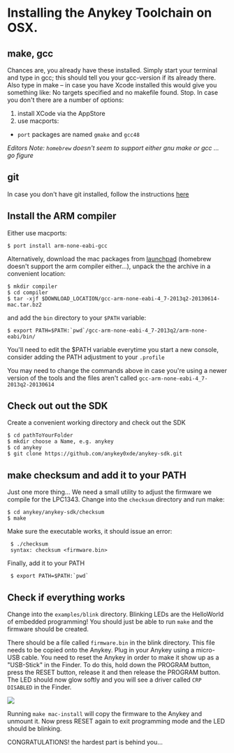 # Installing the Anykey Toolchain on OSX.

## make, gcc

Chances are, you already have these installed. Simply start your terminal and type in gcc; this should tell you your gcc-version if its already there. Also type in make – in case you have Xcode installed this would give you something like: No targets specified and no makefile found.  Stop.
In case you don't there are a number of options:

1. install XCode via the AppStore
2. use macports:
  * `port` packages are named `gmake` and `gcc48`

_Editors Note: `homebrew` doesn't seem to support either gnu make or gcc ... go figure_


## git

In case you don't have git installed, follow the instructions [here](http://git-scm.com/book/en/Getting-Started-Installing-Git)

## Install the ARM compiler

Either use macports:

    $ port install arm-none-eabi-gcc

Alternatively, download the mac packages from
[launchpad](https://launchpad.net/gcc-arm-embedded/+download) (homebrew
doesn't support the arm compiler either...), unpack the the archive in a
convenient location:

    $ mkdir compiler
    $ cd compiler
    $ tar -xjf $DOWNLOAD_LOCATION/gcc-arm-none-eabi-4_7-2013q2-20130614-mac.tar.bz2

and add the `bin` directory to your `$PATH` variable:

    $ export PATH=$PATH:`pwd`/gcc-arm-none-eabi-4_7-2013q2/arm-none-eabi/bin/

You'll need to edit the $PATH variable everytime you start a new
console, consider adding the PATH adjustment to your `.profile`

You may need to change the commands above in case you're using a newer
version of the tools and the files aren't called
`gcc-arm-none-eabi-4_7-2013q2-20130614`

## Check out out the SDK

Create a convenient working directory and check out the SDK

    $ cd pathToYourFolder
    $ mkdir choose a Name, e.g. anykey
    $ cd anykey
    $ git clone https://github.com/anykey0xde/anykey-sdk.git


## make checksum and add it to your PATH

Just one more thing... We need a small utility to adjust the firmware we
compile for the LPC1343. Change into the `checksum` directory and run
make:

    $ cd anykey/anykey-sdk/checksum
    $ make

 Make sure the executable works, it should issue an error:

     $ ./checksum
     syntax: checksum <firmware.bin>

 Finally, add it to your PATH

     $ export PATH=$PATH:`pwd`

## Check if everything works

Change into the `examples/blink` directory. Blinking LEDs are the
HelloWorld of embedded programming! You should just be able to run
`make` and the firmware should be created.

There should be a file called `firmware.bin` in the blink directory.
This file needs to be copied onto the Anykey. Plug in your Anykey using
a micro-USB cable. You need to reset the Anykey in order to make it show
up as a "USB-Stick" in the Finder. To do this, hold down the PROGRAM
button, press the RESET button, release it and then release the PROGRAM button. The LED
should now glow softly and you will see a driver called `CRP DISABLED`
in the Finder.

![](https://raw.github.com/anykey0xde/tutorial/master/img/reset_prg_buttons.png)


Running `make mac-install` will copy the firmware to the Anykey and
unmount it. Now press RESET again to exit programming mode and the LED
should be blinking.

CONGRATULATIONS! the hardest part is behind you...
